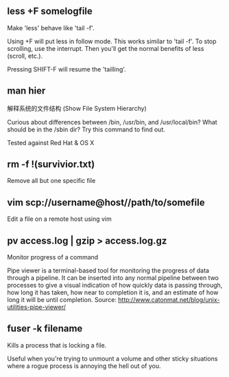 ## less +F somelogfile

   Make 'less' behave like 'tail -f'.

   Using +F will put less in follow mode. This works similar to 'tail -f'. To stop scrolling, use the interrupt. Then you'll get the normal benefits of less (scroll, etc.).

   Pressing SHIFT-F will resume the 'tailling'.

## man hier

   解释系统的文件结构 (Show File System Hierarchy)

   Curious about differences between /bin, /usr/bin, and /usr/local/bin? What should be in the /sbin dir? Try this command to find out.

   Tested against Red Hat & OS X

## rm -f !(survivior.txt)

   Remove all but one specific file

## vim scp://username@host//path/to/somefile

   Edit a file on a remote host using vim

## pv access.log | gzip > access.log.gz

   Monitor progress of a command

   Pipe viewer is a terminal-based tool for monitoring the progress of data through a pipeline. It can be inserted into any normal pipeline between two processes to give a visual indication of how quickly data is passing through, how long it has taken, how near to completion it is, and an estimate of how long it will be until completion. Source: http://www.catonmat.net/blog/unix-utilities-pipe-viewer/

## fuser -k filename

   Kills a process that is locking a file.

   Useful when you\'re trying to unmount a volume and other sticky situations where a rogue process is annoying the hell out of you.
